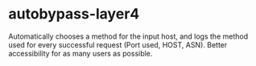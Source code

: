 # autobypass-layer4
Automatically chooses a method for the input host, and logs the method used for every successful request (Port used, HOST, ASN). 
Better accessibility for as many users as possible.
